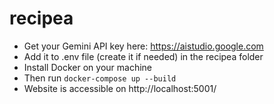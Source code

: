 # recipea

* Get your Gemini API key here: https://aistudio.google.com
* Add it to .env file (create it if needed) in the recipea folder
* Install Docker on your machine
* Then run `docker-compose up --build`
* Website is accessible on http://localhost:5001/
